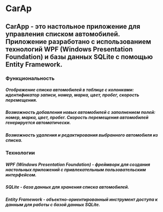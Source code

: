 # CarAp

## CarApp - это настольное приложение для управления списком автомобилей. Приложение разработано с использованием технологий WPF (Windows Presentation Foundation) и базы данных SQLite с помощью Entity Framework.

### Функциональность

##### Отображение списка автомобилей в таблице с колонками: идентификатор записи, номер, марка, цвет, пробег, скорость перемещения.
##### Возможность добавления новых автомобилей с заполнением полей: номер, марка, цвет, пробег. Скорость перемещения автомобилей генерируется автоматически.
##### Возможность удаления и редактирования выбранного автомобиля из списка.

### Технологии

##### WPF (Windows Presentation Foundation) - фреймворк для создания настольных приложений с привлекательным пользовательским интерфейсом.
##### SQLite - база данных для хранения списка автомобилей.
##### Entity Framework - объектно-ориентированный инструмент доступа к данным для работы с базой данных SQLite.
